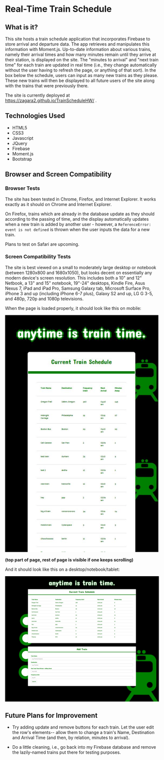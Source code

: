 # Real-Time Train Schedule


## What is it?

This site hosts a train schedule application that incorporates Firebase to store arrival and departure data. The app retrieves and manipulates this information with Moment.js. Up-to-date information about various trains, namely their arrival times and how many minutes remain until they arrive at their station, is displayed on the site. The "minutes to arrival" and "next train time" for each train are updated in real time (i.e., they change automatically without the user having to refresh the page, or anything of that sort). In the box below the schedule, users can input as many new trains as they please. These new trains will then be displayed to all future users of the site along with the trains that were previously there. 

The site is currently deployed at https://zagara2.github.io/TrainScheduleHW/ .

## Technologies Used

* HTML5
* CSS3
* Javascript 
* JQuery
* Firebase
* Moment.js
* Bootstrap

## Browser and Screen Compatibility

### Browser Tests

The site has been tested in Chrome, Firefox, and Internet Explorer. It works exactly as it should on Chrome and Internet Explorer. 

On Firefox, trains which are already in the database update as they should according to the passing of time, and the display automatically updates when a new train is added by another user - however, a `ReferenceError: event is not defined` is thrown when the user inputs the data for a new train.

Plans to test on Safari are upcoming.

### Screen Compatibility Tests

The site is best viewed on a small to moderately large desktop or notebook (between 1280x800 and 1680x1050), but looks decent on essentially any modern device's screen resolution. This includes both a 10" and 12" Netbook, a 13" and 15" notebook, 19"-24" desktops, Kindle Fire, Asus Nexus 7, iPad and iPad Pro, Samsung Galaxy tab, Microsoft Surface Pro, iPhone 3 and up (including iPhone 6-7 plus), Galaxy S2 and up, LG G 3-5, and 480p, 720p and 1080p televisions. 

When the page is loaded properly, it should look like this on mobile:

![Mobile homepage](/assets/images/mobile4.JPG)

**(top part of page, rest of page is visible if one keeps scrolling)**

And it should look like this on a desktop/notebook/tablet:

![Homepage](/assets/images/trainschedule.JPG)

## Future Plans for Improvement

* Try adding update and remove buttons for each train. Let the user edit the row's elements-- allow them to change a train's Name, Destination and Arrival Time (and then, by relation, minutes to arrival).

* Do a little cleaning, i.e., go back into my Firebase database and remove the lazily-named trains put there for testing purposes.